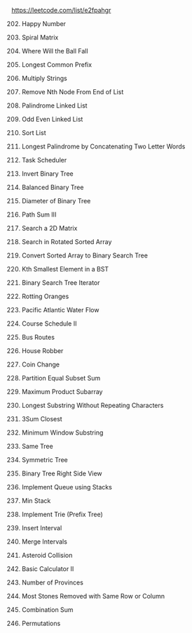 https://leetcode.com/list/e2fpahgr

202. Happy Number

54. Spiral Matrix

1706. Where Will the Ball Fall

14. Longest Common Prefix

43. Multiply Strings

19. Remove Nth Node From End of List

234. Palindrome Linked List

328. Odd Even Linked List

148. Sort List

2131. Longest Palindrome by Concatenating Two Letter Words

621. Task Scheduler

226. Invert Binary Tree

110. Balanced Binary Tree

543. Diameter of Binary Tree

437. Path Sum III

74. Search a 2D Matrix

33. Search in Rotated Sorted Array

108. Convert Sorted Array to Binary Search Tree

230. Kth Smallest Element in a BST

173. Binary Search Tree Iterator

994. Rotting Oranges

417. Pacific Atlantic Water Flow

210. Course Schedule II

815. Bus Routes

198. House Robber

322. Coin Change

416. Partition Equal Subset Sum

152. Maximum Product Subarray

3. Longest Substring Without Repeating Characters

16. 3Sum Closest

76. Minimum Window Substring

100. Same Tree

101. Symmetric Tree

199. Binary Tree Right Side View

232. Implement Queue using Stacks

155. Min Stack

208. Implement Trie (Prefix Tree)

57. Insert Interval

56. Merge Intervals

735. Asteroid Collision

227. Basic Calculator II

547. Number of Provinces

947. Most Stones Removed with Same Row or Column

39. Combination Sum

46. Permutations
